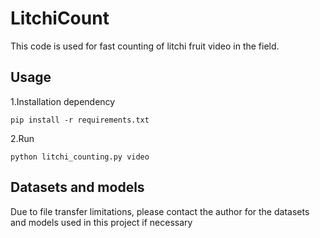 # LitchiCount
This code is used for fast counting of litchi fruit video in the field.
## Usage
1.Installation dependency
```shell
pip install -r requirements.txt
```
2.Run
```shell
python litchi_counting.py video 
```
## Datasets and models
Due to file transfer limitations, please contact the author for the datasets and models used in this project if necessary
